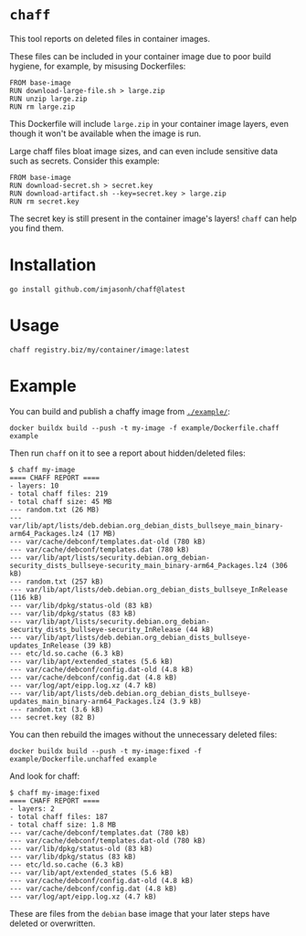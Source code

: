 # `chaff`

This tool reports on deleted files in container images.

These files can be included in your container image due to poor build hygiene, for example, by misusing Dockerfiles:

```
FROM base-image
RUN download-large-file.sh > large.zip
RUN unzip large.zip
RUN rm large.zip
```

This Dockerfile will include `large.zip` in your container image layers, even though it won't be available when the image is run.

Large chaff files bloat image sizes, and can even include sensitive data such as secrets.
Consider this example:

```
FROM base-image
RUN download-secret.sh > secret.key
RUN download-artifact.sh --key=secret.key > large.zip
RUN rm secret.key
```

The secret key is still present in the container image's layers!
`chaff` can help you find them.

# Installation

```
go install github.com/imjasonh/chaff@latest
```

# Usage

```
chaff registry.biz/my/container/image:latest
```

# Example

You can build and publish a chaffy image from [`./example/`](./example):

```
docker buildx build --push -t my-image -f example/Dockerfile.chaff example
```

Then run `chaff` on it to see a report about hidden/deleted files:

```
$ chaff my-image
==== CHAFF REPORT ====
- layers: 10
- total chaff files: 219
- total chaff size: 45 MB
--- random.txt (26 MB)
--- var/lib/apt/lists/deb.debian.org_debian_dists_bullseye_main_binary-arm64_Packages.lz4 (17 MB)
--- var/cache/debconf/templates.dat-old (780 kB)
--- var/cache/debconf/templates.dat (780 kB)
--- var/lib/apt/lists/security.debian.org_debian-security_dists_bullseye-security_main_binary-arm64_Packages.lz4 (306 kB)
--- random.txt (257 kB)
--- var/lib/apt/lists/deb.debian.org_debian_dists_bullseye_InRelease (116 kB)
--- var/lib/dpkg/status-old (83 kB)
--- var/lib/dpkg/status (83 kB)
--- var/lib/apt/lists/security.debian.org_debian-security_dists_bullseye-security_InRelease (44 kB)
--- var/lib/apt/lists/deb.debian.org_debian_dists_bullseye-updates_InRelease (39 kB)
--- etc/ld.so.cache (6.3 kB)
--- var/lib/apt/extended_states (5.6 kB)
--- var/cache/debconf/config.dat-old (4.8 kB)
--- var/cache/debconf/config.dat (4.8 kB)
--- var/log/apt/eipp.log.xz (4.7 kB)
--- var/lib/apt/lists/deb.debian.org_debian_dists_bullseye-updates_main_binary-arm64_Packages.lz4 (3.9 kB)
--- random.txt (3.6 kB)
--- secret.key (82 B)
```

You can then rebuild the images without the unnecessary deleted files:

```
docker buildx build --push -t my-image:fixed -f example/Dockerfile.unchaffed example
```

And look for chaff:

```
$ chaff my-image:fixed
==== CHAFF REPORT ====
- layers: 2
- total chaff files: 187
- total chaff size: 1.8 MB
--- var/cache/debconf/templates.dat (780 kB)
--- var/cache/debconf/templates.dat-old (780 kB)
--- var/lib/dpkg/status-old (83 kB)
--- var/lib/dpkg/status (83 kB)
--- etc/ld.so.cache (6.3 kB)
--- var/lib/apt/extended_states (5.6 kB)
--- var/cache/debconf/config.dat-old (4.8 kB)
--- var/cache/debconf/config.dat (4.8 kB)
--- var/log/apt/eipp.log.xz (4.7 kB)
```

These are files from the `debian` base image that your later steps have deleted or overwritten.
